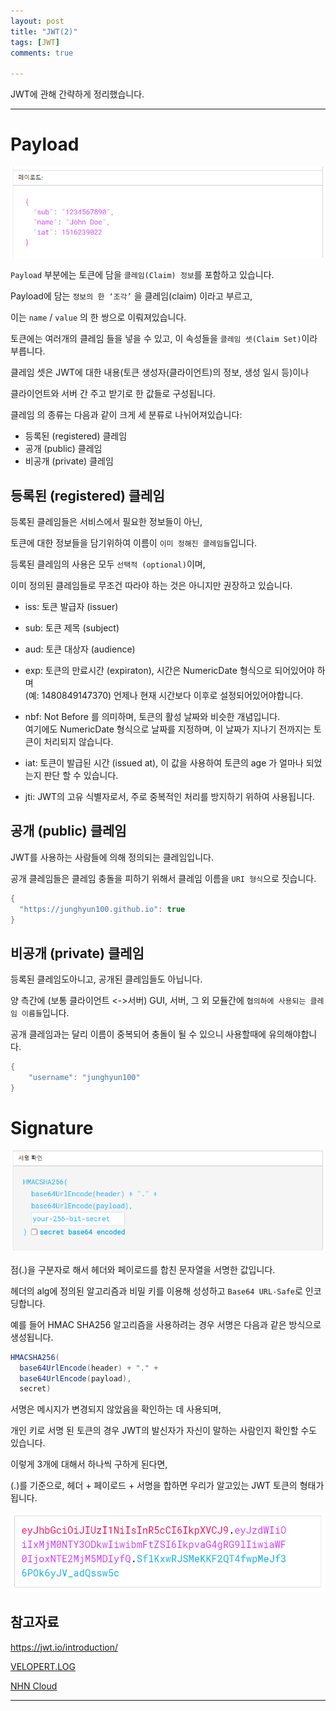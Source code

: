 ```yaml
---
layout: post
title: "JWT(2)"
tags: [JWT]
comments: true

---
```


JWT에 관해 간략하게 정리했습니다.

---

# Payload

<img src="/images/2021년/0316/JWT형태.PNG">

`Payload` 부분에는 토큰에 담을 `클레임(Claim) 정보`를 포함하고 있습니다. 

Payload에 담는 `정보의 한 ‘조각’` 을 클레임(claim) 이라고 부르고, 

이는 `name` / `value` 의 한 쌍으로 이뤄져있습니다. 

토큰에는 여러개의 클레임 들을 넣을 수 있고, 이 속성들을 `클레임 셋(Claim Set)`이라 부릅니다.

클레임 셋은 JWT에 대한 내용(토큰 생성자(클라이언트)의 정보, 생성 일시 등)이나 

클라이언트와 서버 간 주고 받기로 한 값들로 구성됩니다.

클레임 의 종류는 다음과 같이 크게 세 분류로 나뉘어져있습니다:

* 등록된 (registered) 클레임
* 공개 (public) 클레임
* 비공개 (private) 클레임

## 등록된 (registered) 클레임

등록된 클레임들은 서비스에서 필요한 정보들이 아닌, 

토큰에 대한 정보들을 담기위하여 이름이 `이미 정해진 클레임들`입니다. 

등록된 클레임의 사용은 모두 `선택적 (optional)`이며, 

이미 정의된 클레임들로 무조건 따라야 하는 것은 아니지만 권장하고 있습니다. 

* iss: 토큰 발급자 (issuer)

* sub: 토큰 제목 (subject)

* aud: 토큰 대상자 (audience)

* exp: 토큰의 만료시간 (expiraton), 시간은 NumericDate 형식으로 되어있어야 하며<br>(예: 1480849147370) 언제나 현재 시간보다 이후로 설정되어있어야합니다.

* nbf: Not Before 를 의미하며, 토큰의 활성 날짜와 비슷한 개념입니다. <br>여기에도 NumericDate 형식으로 날짜를 지정하며, 이 날짜가 지나기 전까지는 토큰이 처리되지 않습니다.

* iat: 토큰이 발급된 시간 (issued at), 이 값을 사용하여 토큰의 age 가 얼마나 되었는지 판단 할 수 있습니다.

* jti: JWT의 고유 식별자로서, 주로 중복적인 처리를 방지하기 위하여 사용됩니다. 

## 공개 (public) 클레임

JWT를 사용하는 사람들에 의해 정의되는 클레임입니다. 

공개 클레임들은 클레임 충돌을 피하기 위해서 클레임 이름을 `URI 형식`으로 짓습니다.

```java
{
  "https://junghyun100.github.io": true
}
```

## 비공개 (private) 클레임

등록된 클레임도아니고, 공개된 클레임들도 아닙니다. 

양 측간에 (보통 클라이언트 <->서버) GUI, 서버, 그 외 모듈간에 `협의하에 사용되는 클레임 이름들`입니다. 

공개 클레임과는 달리 이름이 중복되어 충돌이 될 수 있으니 사용할때에 유의해야합니다.

```java
{
    "username": "junghyun100"
}
```

# Signature

<img src="/images/2021년/0316/JWT형태2.PNG">

점(.)을 구분자로 해서 헤더와 페이로드를 합친 문자열을 서명한 값입니다. 

헤더의 alg에 정의된 알고리즘과 비밀 키를 이용해 성성하고 `Base64 URL-Safe`로 인코딩합니다.

예를 들어 HMAC SHA256 알고리즘을 사용하려는 경우 서명은 다음과 같은 방식으로 생성됩니다.

```java
HMACSHA256(
  base64UrlEncode(header) + "." +
  base64UrlEncode(payload),
  secret)
```

서명은 메시지가 변경되지 않았음을 확인하는 데 사용되며, 

개인 키로 서명 된 토큰의 경우 JWT의 발신자가 자신이 말하는 사람인지 확인할 수도 있습니다.

이렇게 3개에 대해서 하나씩 구하게 된다면,

(.)를 기준으로, 헤더 + 페이로드 + 서명을 합하면 우리가 알고있는 JWT 토큰의 형태가 됩니다.

<img src="/images/2021년/0316/JWT결과.PNG">

## 참고자료

<a href="https://jwt.io/introduction/">https://jwt.io/introduction/</a>

<a href="https://velopert.com/2389">VELOPERT.LOG</a>

<a href="https://meetup.toast.com/posts/239">NHN Cloud</a>

---
